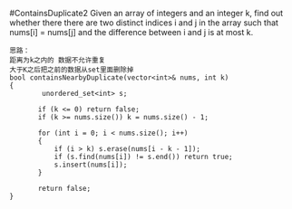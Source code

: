 #ContainsDuplicate2
Given an array of integers and an integer k, find out whether there there are two distinct indices i and j in the array 
such that nums[i] = nums[j] and the difference between i and j is at most k.



```
思路：
距离为k之内的 数据不允许重复
大于K之后把之前的数据从set里面删除掉
bool containsNearbyDuplicate(vector<int>& nums, int k)
{
        unordered_set<int> s;

       if (k <= 0) return false;
       if (k >= nums.size()) k = nums.size() - 1;

       for (int i = 0; i < nums.size(); i++)
       {
           if (i > k) s.erase(nums[i - k - 1]);
           if (s.find(nums[i]) != s.end()) return true;
           s.insert(nums[i]);
       }

       return false;
}
```